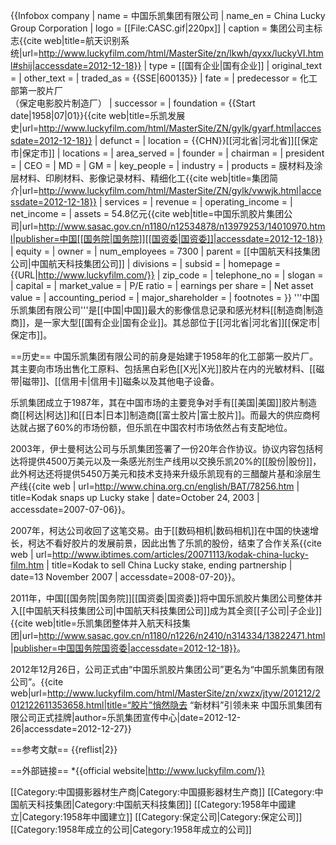 {{Infobox company
| name                = 中国乐凯集团有限公司
| name_en             = China Lucky Group Corporation
| logo                = [[File:CASC.gif|220px]]
| caption             = 集团公司主标志<ref>{{cite web|title=航天识别系统|url=http://www.luckyfilm.com/html/MasterSite/zn/lkwh/qyxx/luckyVI.html#shij|accessdate=2012-12-18}}</ref> 
| type                = [[国有企业|国有企业]]
| original_text       = 
| other_text          = 
| traded_as           = {{SSE|600135}}
| fate                = 
| predecessor         = 化工部第一胶片厂<ref name=history/><br />（保定电影胶片制造厂<ref name=summary/>）
| successor           = 
| foundation          = {{Start date|1958|07|01}}<ref name=history>{{cite web|title=乐凯发展史|url=http://www.luckyfilm.com/html/MasterSite/ZN/gylk/gyarf.html|accessdate=2012-12-18}}</ref> 
| defunct             = <!-- {{End date|YYYY|MM|DD}} -->
| location            = {{CHN}}[[河北省|河北省]][[保定市|保定市]]<ref name=history/>
| locations           = 
| area_served         = 
| founder             = 
| chairman            = 
| president           = 
| CEO                 = 
| MD                  = 
| GM                  = 
| key_people          = 
| industry            = 
| products            = 膜材料及涂层材料、印刷材料、影像记录材料、精细化工<ref name=summary>{{cite web|title=集团简介|url=http://www.luckyfilm.com/html/MasterSite/ZN/gylk/vwwjk.html|accessdate=2012-12-18}}</ref> 
| services            = 
| revenue             = 
| operating_income    = 
| net_income          = 
| assets              = 54.8亿元<ref name=sasac>{{cite web|title=中国乐凯胶片集团公司|url=http://www.sasac.gov.cn/n1180/n12534878/n13979253/14010970.html|publisher=中国[[国务院|国务院]][[国资委|国资委]]|accessdate=2012-12-18}}</ref> 
| equity              = 
| owner               = 
| num_employees       = 7300<ref name=summary/>
| parent              = [[中国航天科技集团公司|中国航天科技集团公司]]
| divisions           = 
| subsid              = 
| homepage            = {{URL|http://www.luckyfilm.com/}}
| zip_code            = 
| telephone_no        = 
| slogan              = 
| capital             = 
| market_value        = 
| P/E ratio           = 
| earnings per share  = 
| Net asset value     = 
| accounting_period   = 
| major_shareholder   = 
| footnotes           = 
}}
'''中国乐凯集团有限公司'''是[[中国|中国]]最大的影像信息记录和感光材料[[制造商|制造商]]，是一家大型[[国有企业|国有企业]]。其总部位于[[河北省|河北省]][[保定市|保定市]]。

==历史==
中国乐凯集团有限公司的前身是始建于1958年的化工部第一胶片厂。其主要向市场出售化工原料、包括黑白彩色[[X光|X光]]胶片在内的光敏材料、[[磁带|磁带]]、[[信用卡|信用卡]]磁条以及其他电子设备。

乐凯集团成立于1987年<ref name=sasac/>，其在中国市场的主要竞争对手有[[美国|美国]]胶片制造商[[柯达|柯达]]和[[日本|日本]]制造商[[富士胶片|富士胶片]]。而最大的供应商柯达就占据了60%的市场份额，但乐凯在中国农村市场依然占有支配地位。

2003年，伊士曼柯达公司与乐凯集团签署了一份20年合作协议。协议内容包括柯达将提供4500万美元以及一条感光剂生产线用以交换乐凯20%的[[股份|股份]]，此外柯达还将提供5450万美元和技术支持来升级乐凯现有的三醋酸片基和涂层生产线<ref>{{cite web | url=http://www.china.org.cn/english/BAT/78256.htm | title=Kodak snaps up Lucky stake | date=October 24, 2003 | accessdate=2007-07-06}}</ref>。

2007年，柯达公司收回了这笔交易。由于[[数码相机|数码相机]]在中国的快速增长，柯达不看好胶片的发展前景，因此出售了乐凯的股份，结束了合作关系<ref>{{cite web | url=http://www.ibtimes.com/articles/20071113/kodak-china-lucky-film.htm | title=Kodak to sell China Lucky stake, ending partnership | date=13 November 2007 | accessdate=2008-07-20}}</ref>。

2011年，中国[[国务院|国务院]][[国资委|国资委]]将中国乐凯胶片集团公司整体并入[[中国航天科技集团公司|中国航天科技集团公司]]成为其全资[[子公司|子企业]]<ref>{{cite web|title=乐凯集团整体并入航天科技集团|url=http://www.sasac.gov.cn/n1180/n1226/n2410/n314334/13822471.html|publisher=中国国务院国资委|accessdate=2012-12-18}}</ref>。

2012年12月26日，公司正式由“中国乐凯胶片集团公司”更名为“中国乐凯集团有限公司”。<ref>{{cite web|url=http://www.luckyfilm.com/html/MasterSite/zn/xwzx/jtyw/201212/2012122611353658.html|title=“胶片”悄然隐去 “新材料”引领未来 中国乐凯集团有限公司正式挂牌|author=乐凯集团宣传中心|date=2012-12-26|accessdate=2012-12-27}}</ref>

==参考文献==
{{reflist|2}}

==外部链接==
*{{official website|http://www.luckyfilm.com/}}

[[Category:中国摄影器材生产商|Category:中国摄影器材生产商]]
[[Category:中国航天科技集团|Category:中国航天科技集团]]
[[Category:1958年中國建立|Category:1958年中國建立]]
[[Category:保定公司|Category:保定公司]]
[[Category:1958年成立的公司|Category:1958年成立的公司]]